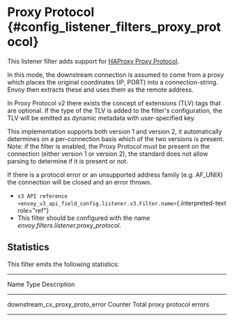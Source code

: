 Proxy Protocol {#config_listener_filters_proxy_protocol}
==============

This listener filter adds support for [HAProxy Proxy
Protocol](https://www.haproxy.org/download/1.9/doc/proxy-protocol.txt).

In this mode, the downstream connection is assumed to come from a proxy
which places the original coordinates (IP, PORT) into a
connection-string. Envoy then extracts these and uses them as the remote
address.

In Proxy Protocol v2 there exists the concept of extensions (TLV) tags
that are optional. If the type of the TLV is added to the filter\'s
configuration, the TLV will be emitted as dynamic metadata with
user-specified key.

This implementation supports both version 1 and version 2, it
automatically determines on a per-connection basis which of the two
versions is present. Note: if the filter is enabled, the Proxy Protocol
must be present on the connection (either version 1 or version 2), the
standard does not allow parsing to determine if it is present or not.

If there is a protocol error or an unsupported address family (e.g.
AF_UNIX) the connection will be closed and an error thrown.

-   `v3 API reference <envoy_v3_api_field_config.listener.v3.Filter.name>`{.interpreted-text
    role="ref"}
-   This filter should be configured with the name
    *envoy.filters.listener.proxy_protocol*.

Statistics
----------

This filter emits the following statistics:

  ---------------------------------------------------------------------------------------
  Name                              Type              Description
  --------------------------------- ----------------- -----------------------------------
  downstream_cx_proxy_proto_error   Counter           Total proxy protocol errors

  ---------------------------------------------------------------------------------------
